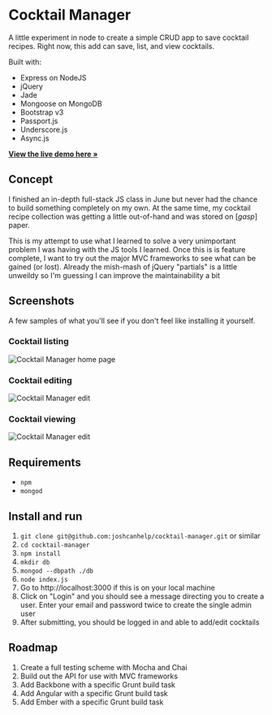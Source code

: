 # Cocktail Manager

A little experiment in node to create a simple CRUD app to save cocktail recipes. Right now, this add can save, list, and view cocktails.

Built with:

- Express on NodeJS
- jQuery
- Jade
- Mongoose on MongoDB
- Bootstrap v3
- Passport.js
- Underscore.js
- Async.js

**[View the live demo here »](http://cocktails-joshcanhelp.rhcloud.com/)**


## Concept

I finished an in-depth full-stack JS class in June but never had the chance to build something completely on my own. At the same time, my cocktail recipe collection was getting a little out-of-hand and was stored on [*gasp*] paper.

This is my attempt to use what I learned to solve a very unimportant problem I was having with the JS tools I learned. Once this is is feature complete, I want to try out the major MVC frameworks to see what can be gained (or lost). Already the mish-mash of jQuery "partials" is a little unweildy so I'm guessing I can improve the maintainability a bit

## Screenshots

A few samples of what you'll see if you don't feel like installing it yourself.

### Cocktail listing

![Cocktail Manager home page](https://dl.dropboxusercontent.com/u/64275/github/cocktail-manager-01.png)

### Cocktail editing

![Cocktail Manager edit](https://dl.dropboxusercontent.com/u/64275/github/cocktail-manager-02.png)

### Cocktail viewing

![Cocktail Manager edit](https://dl.dropboxusercontent.com/u/64275/github/cocktail-manager-03.png)

## Requirements

- `npm`
- `mongod`

## Install and run

1. `git clone git@github.com:joshcanhelp/cocktail-manager.git` or similar
2. `cd cocktail-manager`
3. `npm install`
4. `mkdir db`
5. `mongod --dbpath ./db`
6. `node index.js`
7. Go to http://localhost:3000 if this is on your local machine
8. Click on "Login" and you should see a message directing you to create a user. Enter your email and password twice to create the single admin user
9. After submitting, you should be logged in and able to add/edit cocktails

## Roadmap

1. Create a full testing scheme with Mocha and Chai
2. Build out the API for use with MVC frameworks
3. Add Backbone with a specific Grunt build task
4. Add Angular with a specific Grunt build task
5. Add Ember with a specific Grunt build task
